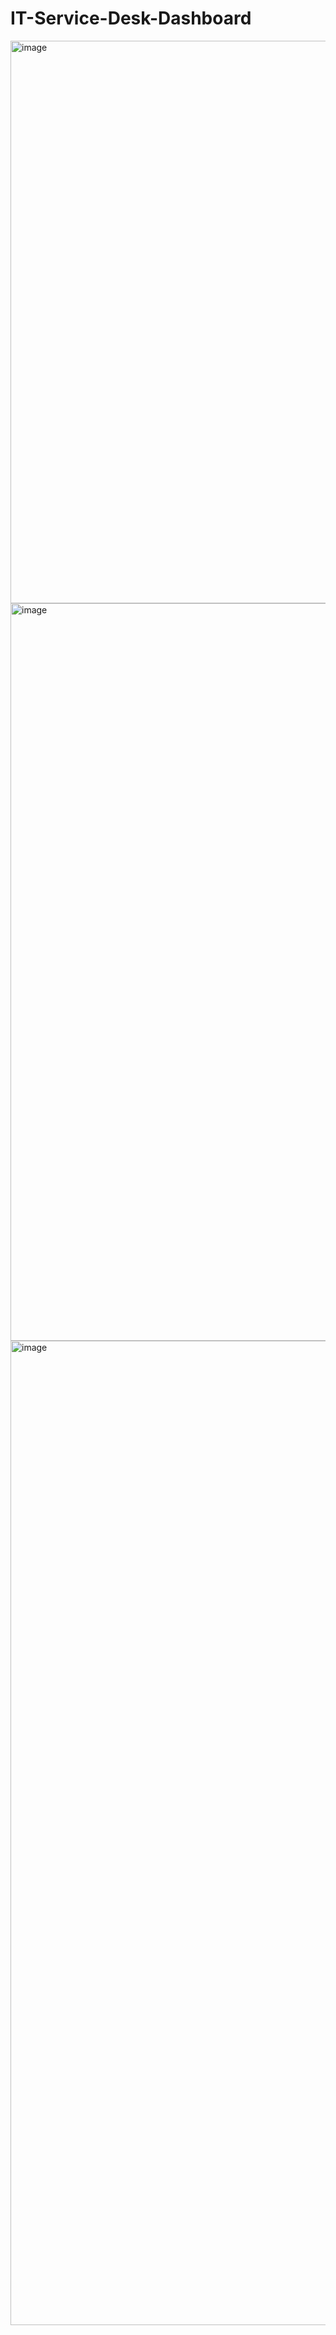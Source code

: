 # IT-Service-Desk-Dashboard

<img width="900" alt="image" src="https://github.com/rcfrazier127/IT-Service-Desk-Dashboard/assets/63532077/69dc432e-ff20-4e7c-a728-da421d7bedf8">

<img width="1180" alt="image" src="https://github.com/rcfrazier127/IT-Service-Desk-Dashboard/assets/63532077/c9159583-f670-484b-915a-caa8a52ff3ed">

<img width="1575" alt="image" src="https://github.com/rcfrazier127/IT-Service-Desk-Dashboard/assets/63532077/8df2a7c4-999b-4ec9-aaf3-efe16a03d5c1">
